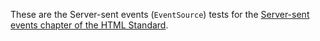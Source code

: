 These are the Server-sent events (`EventSource`) tests for the
[Server-sent events chapter of the HTML Standard](https://html.spec.whatwg.org/multipage/comms.html#server-sent-events).
